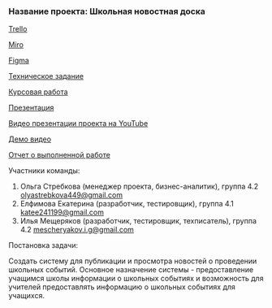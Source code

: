<h3>Название проекта: Школьная новостная доска</h3>

<a href="https://trello.com/b/iPO4OqP6/school-board">Trello</a>

<a href="https://miro.com/app/board/o9J_kum2yiE=/">Miro</a> 

<a href="https://www.figma.com/file/wPcfshBOBJT0JbfsF3YPyA/School-board?node-id=0%3A1">Figma</a>

<a href="https://github.com/Zeleboba99/school-board/blob/master/%D0%94%D0%BE%D0%BA%D1%83%D0%BC%D0%B5%D0%BD%D1%82%D0%B0%D1%86%D0%B8%D1%8F/%D0%A2%D0%B5%D1%85%D0%BD%D0%B8%D1%87%D0%B5%D1%81%D0%BA%D0%BE%D0%B5%20%D0%B7%D0%B0%D0%B4%D0%B0%D0%BD%D0%B8%D0%B5.pdf">Техническое задание </a>

<a href="https://github.com/Zeleboba99/school-board/blob/master/%D0%94%D0%BE%D0%BA%D1%83%D0%BC%D0%B5%D0%BD%D1%82%D0%B0%D1%86%D0%B8%D1%8F/%D0%9A%D1%83%D1%80%D1%81%D0%BE%D0%B2%D0%B0%D1%8F%20%D1%80%D0%B0%D0%B1%D0%BE%D1%82%D0%B0.pdf">Курсовая работа</a>

<a href="https://github.com/Zeleboba99/school-board/blob/master/%D0%94%D0%BE%D0%BA%D1%83%D0%BC%D0%B5%D0%BD%D1%82%D0%B0%D1%86%D0%B8%D1%8F/%D0%9F%D1%80%D0%B5%D0%B7%D0%B5%D0%BD%D1%82%D0%B0%D1%86%D0%B8%D1%8F.pptx">Презентация</a>

<a href="https://youtu.be/TLRvmR556FI">Видео презентации проекта на YouTube</a>

<a href="https://github.com/Zeleboba99/school-board/blob/master/%D0%94%D0%BE%D0%BA%D1%83%D0%BC%D0%B5%D0%BD%D1%82%D0%B0%D1%86%D0%B8%D1%8F/%D0%94%D0%B5%D0%BC%D0%BE_%D0%92%D0%B8%D0%B4%D0%B5%D0%BE.mp4">Демо видео</a>

<a href="https://github.com/Zeleboba99/school-board/blob/master/%D0%94%D0%BE%D0%BA%D1%83%D0%BC%D0%B5%D0%BD%D1%82%D0%B0%D1%86%D0%B8%D1%8F/%D0%9E%D1%82%D1%87%D0%B5%D1%82%20%D0%BE%20%D0%B2%D1%8B%D0%BF%D0%BE%D0%BB%D0%BD%D0%B5%D0%BD%D0%BD%D0%BE%D0%B9%20%D1%80%D0%B0%D0%B1%D0%BE%D1%82%D0%B5%20%D0%BD%D0%B0%2010.06.20.pdf">Отчет о выполненной работе</a>

Участники команды:
1. Ольга Стребкова (менеджер проекта, бизнес-аналитик), группа 4.2 olyastrebkova449@gmail.com
2. Елфимова Екатерина (разработчик, тестировщик), группа 4.1 katee241199@gmail.com
3. Илья Мещеряков (разработчик, тестировщик, техписатель), группа 4.2 mescheryakov.i.g@gmail.com

Постановка задачи: 

Создать систему для публикации и просмотра новостей о проведении школьных событий. Основное назначение системы - предоставление учащимся школы информации о школьных событиях и возможность для учителей предоставлять информацию о школьных событиях для учащихся.
